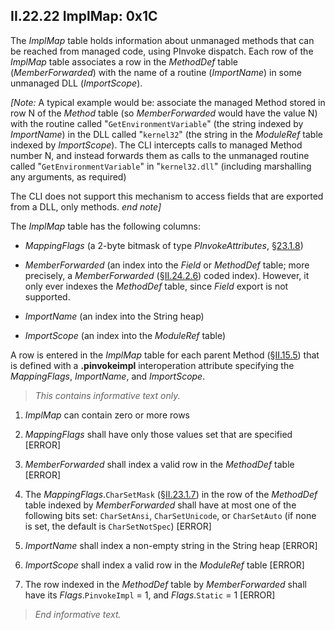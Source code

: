## II.22.22 ImplMap: 0x1C

The _ImplMap_ table holds information about unmanaged methods that can be reached from managed code, using PInvoke dispatch. Each row of the _ImplMap_ table associates a row in the _MethodDef_ table (_MemberForwarded_) with the name of a routine (_ImportName_) in some unmanaged DLL (_ImportScope_).

_[Note:_ A typical example would be: associate the managed Method stored in row N of the _Method_ table (so _MemberForwarded_ would have the value N) with the routine called "`GetEnvironmentVariable`" (the string indexed by _ImportName_) in the DLL called "`kernel32`" (the string in the _ModuleRef_ table indexed by _ImportScope_). The CLI intercepts calls to managed Method number N, and instead forwards them as calls to the unmanaged routine called "`GetEnvironmentVariable`" in "`kernel32.dll`" (including marshalling any arguments, as required)

The CLI does not support this mechanism to access fields that are exported from a DLL, only methods. _end note]_

The _ImplMap_ table has the following columns:

 * _MappingFlags_ (a 2-byte bitmask of type _PInvokeAttributes_, §[23.1.8](#todo-missing-hyperlink))

 * _MemberForwarded_ (an index into the _Field_ or _MethodDef_ table; more precisely, a _MemberForwarded_  (§[II.24.2.6](ii.24.2.6-metadata-stream.md)) coded index). However, it only ever indexes the _MethodDef_ table, since _Field_ export is not supported.

 * _ImportName_ (an index into the String heap)

 * _ImportScope_ (an index into the _ModuleRef_ table)

A row is entered in the _ImplMap_ table for each parent Method (§[II.15.5](#todo-missing-hyperlink)) that is defined with a **.pinvokeimpl** interoperation attribute specifying the _MappingFlags_, _ImportName_, and _ImportScope_.

> _This contains informative text only._

 1. _ImplMap_ can contain zero or more rows

 2. _MappingFlags_ shall have only those values set that are specified \[ERROR\]

 3. _MemberForwarded_ shall index a valid row in the _MethodDef_ table \[ERROR\]

 4. The _MappingFlags_.`CharSetMask` (§[II.23.1.7](ii.23.1.7-flags-for-generic-parameters-genericparamattributes.md)) in the row of the _MethodDef_ table indexed by _MemberForwarded_ shall have at most one of the following bits set: 
`CharSetAnsi`, `CharSetUnicode`, or `CharSetAuto` (if none is set, the default is `CharSetNotSpec`) \[ERROR\]

 5. _ImportName_ shall index a non-empty string in the String heap \[ERROR\]

 6. _ImportScope_ shall index a valid row in the _ModuleRef_ table \[ERROR\]

 7. The row indexed in the _MethodDef_ table by _MemberForwarded_ shall have its _Flags_.`PinvokeImpl` = 1, and _Flags_.`Static` = 1 \[ERROR\]

> _End informative text._
